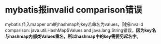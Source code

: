 # mybatis报invalid comparison错误

mybatis 传入mapper xml的hashmap的key若命名为values，则报invalid comparison: java.util.HashMap$Values and java.lang.String错误，**因为key名与hashmap内部类Values重名，所以hashmap中的key需要另起名字。**

